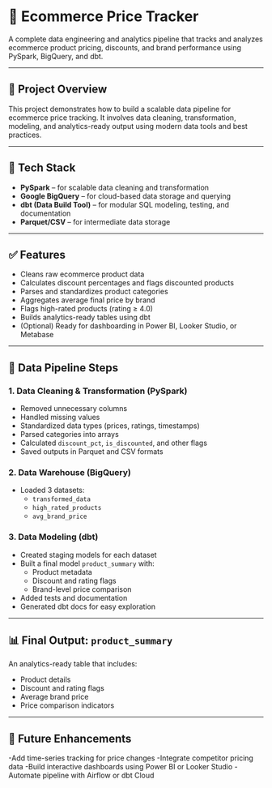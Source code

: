 # 🛒 Ecommerce Price Tracker

A complete data engineering and analytics pipeline that tracks and analyzes ecommerce product pricing, discounts, and brand performance using PySpark, BigQuery, and dbt.

---

## 📌 Project Overview

This project demonstrates how to build a scalable data pipeline for ecommerce price tracking. It involves data cleaning, transformation, modeling, and analytics-ready output using modern data tools and best practices.

---

## 🧱 Tech Stack

- **PySpark** – for scalable data cleaning and transformation
- **Google BigQuery** – for cloud-based data storage and querying
- **dbt (Data Build Tool)** – for modular SQL modeling, testing, and documentation
- **Parquet/CSV** – for intermediate data storage

---

## ✅ Features

- Cleans raw ecommerce product data
- Calculates discount percentages and flags discounted products
- Parses and standardizes product categories
- Aggregates average final price by brand
- Flags high-rated products (rating ≥ 4.0)
- Builds analytics-ready tables using dbt
- (Optional) Ready for dashboarding in Power BI, Looker Studio, or Metabase

---

## 🧪 Data Pipeline Steps

### 1. **Data Cleaning & Transformation (PySpark)**
- Removed unnecessary columns
- Handled missing values
- Standardized data types (prices, ratings, timestamps)
- Parsed categories into arrays
- Calculated `discount_pct`, `is_discounted`, and other flags
- Saved outputs in Parquet and CSV formats

### 2. **Data Warehouse (BigQuery)**
- Loaded 3 datasets:
  - `transformed_data`
  - `high_rated_products`
  - `avg_brand_price`

### 3. **Data Modeling (dbt)**
- Created staging models for each dataset
- Built a final model `product_summary` with:
  - Product metadata
  - Discount and rating flags
  - Brand-level price comparison
- Added tests and documentation
- Generated dbt docs for easy exploration

---

## 📊 Final Output: `product_summary`

An analytics-ready table that includes:
- Product details
- Discount and rating flags
- Average brand price
- Price comparison indicators

---

## 📌 Future Enhancements
-Add time-series tracking for price changes
-Integrate competitor pricing data
-Build interactive dashboards using Power BI or Looker Studio
-Automate pipeline with Airflow or dbt Cloud
